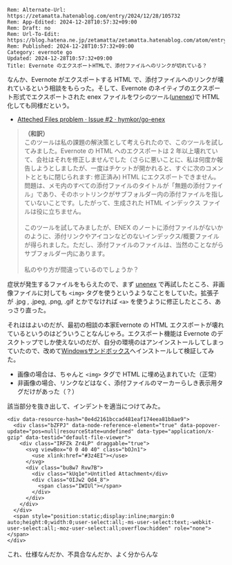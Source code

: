 ```header
Rem: Alternate-Url: https://zetamatta.hatenablog.com/entry/2024/12/28/105732
Rem: App-Edited: 2024-12-28T10:57:32+09:00
Rem: Draft: no
Rem: Url-To-Edit: https://blog.hatena.ne.jp/zetamatta/zetamatta.hatenablog.com/atom/entry/6802418398315222676
Rem: Published: 2024-12-28T10:57:32+09:00
Category: evernote go
Updated: 2024-12-28T10:57:32+09:00
Title: Evernote のエクスポートHTMLで、添付ファイルへのリンクが切れている？
```
なんか、Evernote がエクスポートする HTML で、添付ファイルへのリンクが壊れているという相談をもらった。そして、Evernote のネイティブのエクスポート形式でエクスポートされた enex ファイルをワシのツール([unenex])で HTML化しても同様だという。

- [Atteched Files problem · Issue #2 · hymkor/go-enex](https://github.com/hymkor/go-enex/issues/2)

> **（和訳）**  
> このツールは私の課題の解決策として考えられたので、このツールを試してみました。Evernote の HTML へのエクスポートは 2 年以上壊れていて、会社はそれを修正しませんでした（さらに悪いことに、私は何度か報告しようとしましたが、一度はチケットが開かれると、すぐに次のコメントとともに閉じられます: 修正済み) HTML にエクスポートできません。問題は、メモ内のすべての添付ファイルのタイトルが「無題の添付ファイル」であり、そのホットリンクがサブフォルダー内の添付ファイルを指していないことです。したがって、生成された HTML インデックス ファイルは役に立ちません。  
> &nbsp;  
> このツールを試してみましたが、ENEX のノートに添付ファイルがないかのように、添付リンクやアイコンなどのないインデックス/概要ファイルが得られました。ただし、添付ファイルのファイルは、当然のことながらサブフォルダー内にあります。  
> &nbsp;  
> 私のやり方が間違っているのでしょうか？

症状が発生するファイルをもらえたので、まず [unenex] で再試したところ、非画像ファイルに対しても `<img>` タグを使うというようなことをしていた。拡張子が .jpg , .jpeg, .png, .gif とかでなければ `<a>` を使うように修正したところ、あっさり直った。

それははよいのだが、最初の相談の本家Evernote の HTML エクスポートが壊れているというのはどういうことなんじゃろ。エクスポート機能は Evernote のデスクトップでしか使えないのだが、自分の環境のはアンインストールしてしまっていたので、改めて[Windowsサンドボックス]へインストールして検証してみた。

[unenex]: https://github.com/hymkor/go-enex
[Windowsサンドボックス]: https://learn.microsoft.com/ja-jp/windows/security/application-security/application-isolation/windows-sandbox/windows-sandbox-overview

+ 画像の場合は、ちゃんと `<img>` タグで HTML に埋め込まれていた（正常）
+ 非画像の場合、リンクなどはなく、添付ファイルのマーカーらしき表示用タグだけがあった（？）

該当部分を抜き出して、インデントを適当につけてみた。

```
<div data-resource-hash="0e4d2161bccad481eaf174eea81b8ae9">
  <div class="bZFPJ" data-node-reference-element="true" data-popover-update="pos=null|resourceState=undefined" data-type="application/x-gzip" data-testid="default-file-viewer">
    <div class="IRFZk Zr4LP" draggable="true">
      <svg viewBox="0 0 40 40" class="bOJn1">
        <use xlink:href="#3z4EI"></use>
      </svg>
      <div class="bu8w7 Rvw7B">
        <div class="kUq1e">Untitled Attachment</div>
        <div class="OIJw2 Qd4_8">
          <span class="IWIUl"></span>
        </div>
      </div>
    </div>
  </div>
  <span style="position:static;display:inline;margin:0 auto;height:0;width:0;user-select:all;-ms-user-select:text;-webkit-user-select:all;-moz-user-select:all;overflow:hidden" role="none"></span>
</div>
```

これ、仕様なんだか、不具合なんだか、よく分からんな
